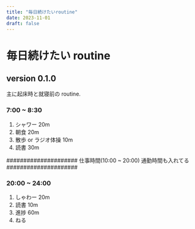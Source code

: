 ```yaml
---
title: "毎日続けたいroutine"
date: 2023-11-01
draft: false
---
```


# 毎日続けたい routine

## version 0.1.0

主に起床時と就寝前の routine.

### 7:00 ~ 8:30

1. シャワー 20m
2. 朝食 20m
3. 散歩 or ラジオ体操 10m
4. 読書 30m

#####################
仕事時間(10:00 ~ 20:00)
通勤時間も入れてる
#####################

### 20:00 ~ 24:00

1. しゃわー 20m
2. 読書 10m
3. 進捗 60m
4. ねる
